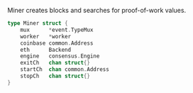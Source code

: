 Miner creates blocks and searches for proof-of-work values.

```go
type Miner struct {
	mux      *event.TypeMux
	worker   *worker
	coinbase common.Address
	eth      Backend
	engine   consensus.Engine
	exitCh   chan struct{}
	startCh  chan common.Address
	stopCh   chan struct{}
}
```



